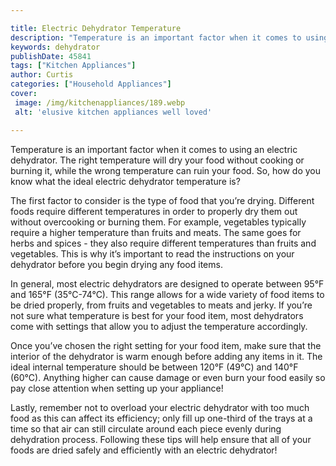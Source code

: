 ```yaml
---

title: Electric Dehydrator Temperature
description: "Temperature is an important factor when it comes to using an electric dehydrator. The right temperature will dry your food without...learn more"
keywords: dehydrator
publishDate: 45841
tags: ["Kitchen Appliances"]
author: Curtis
categories: ["Household Appliances"]
cover: 
 image: /img/kitchenappliances/189.webp
 alt: 'elusive kitchen appliances well loved'

---
```


Temperature is an important factor when it comes to using an electric dehydrator. The right temperature will dry your food without cooking or burning it, while the wrong temperature can ruin your food. So, how do you know what the ideal electric dehydrator temperature is?

The first factor to consider is the type of food that you’re drying. Different foods require different temperatures in order to properly dry them out without overcooking or burning them. For example, vegetables typically require a higher temperature than fruits and meats. The same goes for herbs and spices - they also require different temperatures than fruits and vegetables. This is why it’s important to read the instructions on your dehydrator before you begin drying any food items.

In general, most electric dehydrators are designed to operate between 95°F and 165°F (35°C-74°C). This range allows for a wide variety of food items to be dried properly, from fruits and vegetables to meats and jerky. If you’re not sure what temperature is best for your food item, most dehydrators come with settings that allow you to adjust the temperature accordingly. 

Once you’ve chosen the right setting for your food item, make sure that the interior of the dehydrator is warm enough before adding any items in it. The ideal internal temperature should be between 120°F (49°C) and 140°F (60°C). Anything higher can cause damage or even burn your food easily so pay close attention when setting up your appliance! 

Lastly, remember not to overload your electric dehydrator with too much food as this can affect its efficiency; only fill up one-third of the trays at a time so that air can still circulate around each piece evenly during dehydration process. Following these tips will help ensure that all of your foods are dried safely and efficiently with an electric dehydrator!
